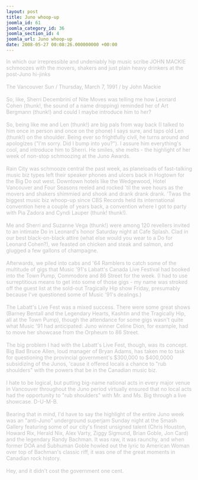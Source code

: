 ```yaml
---
layout: post
title: Juno whoop-up
joomla_id: 61
joomla_category_id: 36
joomla_section_id: 4
joomla_url: Juno whoop-up
date: 2008-05-27 00:08:26.000000000 +00:00
---
```

<span style="color: #c0c0c0">In which our irrepressible and undeniably hip music scribe JOHN MACKIE schmoozes with the movers, shakers and just plain heavy drinkers at the post-Juno hi-jinks<br /><br />The Vancouver Sun / Thursday, March 7, 1991 / by John Mackie<br /><br />So, like, Sherri Decembrini of Nite Moves was telling me how Leonard Cohen (thunk!, the sound of a name dropping) reminded her of Art Bergmann (thunk!) and could I maybe introduce him to her?<br /><br />So, being like me and Len (thunk!) are big pals from way back (I talked to him once in person and once on the phone) I says sure, and taps old Len (thunk!) on the shoulder. Being ever so frightfully civil, he turns around and apologizes (&quot;I'm sorry. Did I bump into you?&quot;). I assure him everything's cool, and introduce him to Sherri. He smiles, she melts - the highlight of her week of non-stop schmoozing at the Juno Awards.<br /><br />Rain City was schmooze central the past week, as planeloads of fast-talking music biz types left their speaker phones and ulcers back in Hogtown for the Big Do out west. Downtown hotels like the Wedgewood, Hotel Vancouver and Four Seasons reeled and rocked 'til the wee hours as the movers and shakers shimmied and shook and drank drank drank. 'Twas the biggest music biz whoop-up since CBS Records held its international convention here a couple of years back, a convention where I got to party with Pia Zadora and Cyndi Lauper (thunk! thunk!).<br /><br />Me and Sherri and Suzanne Vega (thunk!) were among 120 revellers invited to an intimate Do in Leonard's honor Saturday night at Cafe Splash. Clad in our best black-on-black attire (what else would you wear to a Do for Leonard Cohen?), we feasted on chicken and steak and salmon, and glugged a few gallons of champagne.<br /><br />Afterwards, we piled into cabs and '64 Ramblers to catch some of the multitude of gigs that Music '91's Labatt's Canada Live Festival had booked into the Town Pump, Commodore and 86 Street for the week. (I had to use surreptitious means to get into some of those gigs - my name was stroked off the guest list at the sold-out Tragically Hip show Friday, presumably because I've questioned some of Music '91's dealings.)<br /><br />The Labatt's Live Fest was a mixed success. There were some great shows (Barney Bentall and the Legendary Hearts, Kashtin and the Tragically Hip, all at the Town Pump), though the attendance for some gigs wasn't quite what Music '91 had anticipated: Juno winner Celine Dion, for example, had to move her showcase from the Orpheum to 86 Street.<br /><br />The big problem I had with the Labatt's Live Fest, though, was its concept. Big Bad Bruce Allen, loud manager of Bryan Adams, has taken me to task for questioning the provincial government's $300,000 to $400,0000 subsidizing of the Junos, 'cause it offered locals a chance to &quot;rub shoulders&quot; with the powers that be in the Canadian music biz.<br /><br />I hate to be logical, but putting big-name national acts in every major venue in Vancouver throughout the Juno period virtually ensured that no local acts had the opportunity to &quot;rub shoulders&quot; with Mr. and Ms. Big through a live showcase. D-U-M-B.<br /><br />Bearing that in mind, I'd have to say the highlight of the entire Juno week was an &quot;anti-Juno&quot; underground superjam Sunday night at the Smash Gallery featuring some of our city's finest unsigned talent (Chris Houston, Howard Rix, Herald Nix, Alex Varty, Ziggy Sigmund, Brian Goble, Jon Card) and the legendary Randy Bachman. It was raw, it was raunchy, and when former DOA and Subhuman Goble howled out the lyric to American Woman over top of Bachman's classic riff, it was one of the great moments in Canadian rock history.<br /><br />Hey, and it didn't cost the government one cent.<br /></span>
